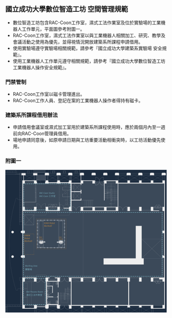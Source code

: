 ## 國立成功大學數位智造工坊 空間管理規範

* 數位智造工坊包含RAC-Coon工作室，濕式工法作業室及位於實驗場的工業機器人工作單元，平面圖參考附圖一。
* RAC-Coon工作室，濕式工法作業室以與工業機器人相關加工、研究、教學及會議活動之使用為優先，並得視情況開放建築系所課程申請借用。
* 使用實驗場遵守實驗場相關規範，請參考『國立成功大學建築系實驗場 安全規範』。
* 使用工業機器人工作單元遵守相關規範，請參考『國立成功大學數位智造工坊 工業機器人操作安全規範』。

### 門禁管制
* RAC-Coon工作室以磁卡管理進出。
* RAC-Coon工作人員、登記在案的工業機器人操作者得持有磁卡。

### 建築系所課程借用辦法
* 申請借用會議室或濕式加工室用於建築系所課程使用時，應於兩個月內至一週前向RAC-Coon管理員借用。
* 場地申請同意後，如原申請日期與工坊重要活動相衝突時，以工坊活動優先使用。


### 附圖一
![layout](/assets/img/about/Floor_plan_Arch_Tech_Bldg_GF_Cropped.png)